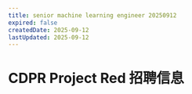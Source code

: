 ```yaml
---
title: senior machine learning engineer 20250912
expired: false
createdDate: 2025-09-12
lastUpdated: 2025-09-12
---
```

# CDPR Project Red 招聘信息

<JobPostingTable job-posting-json-path="cdpr-project-red/data/senior-rendering-engineer-20250912.json" />